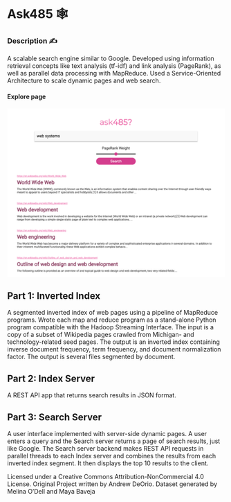 Ask485 🕸️
===========================
<h3>Description ✍️</h3>
<p>A scalable search engine similar to Google. Developed using information retrieval concepts like text analysis (tf-idf) and link analysis (PageRank), as well as parallel data processing with MapReduce. Used a Service-Oriented Architecture to scale dynamic pages and web search.</p>

<h4>Explore page</h4>
<img src="ask485.png" alt="ask485" width="800">

<h2>Part 1: Inverted Index</h2>
<p>A segmented inverted index of web pages using a pipeline of MapReduce programs. Wrote each map and reduce program as a stand-alone Python program compatible with the Hadoop Streaming Interface. The input is a copy of a subset of Wikipedia pages crawled from Michigan- and technology-related seed pages. The output is an inverted index containing inverse document frequency, term frequency, and document normalization factor. The output is several files segmented by document.</p>

<h2>Part 2: Index Server</h2>
<p>A REST API app that returns search results in JSON format.</p>

<h2>Part 3: Search Server</h2>
<p>A user interface implemented with server-side dynamic pages. A user enters a query and the Search server returns a page of search results, just like Google. The Search server backend makes REST API requests in parallel threads to each Index server and combines the results from each inverted index segment. It then displays the top 10 results to the client.</p>



Licensed under a Creative Commons Attribution-NonCommercial 4.0 License.
Original Project written by Andrew DeOrio.
Dataset generated by Melina O’Dell and Maya Baveja</p>
